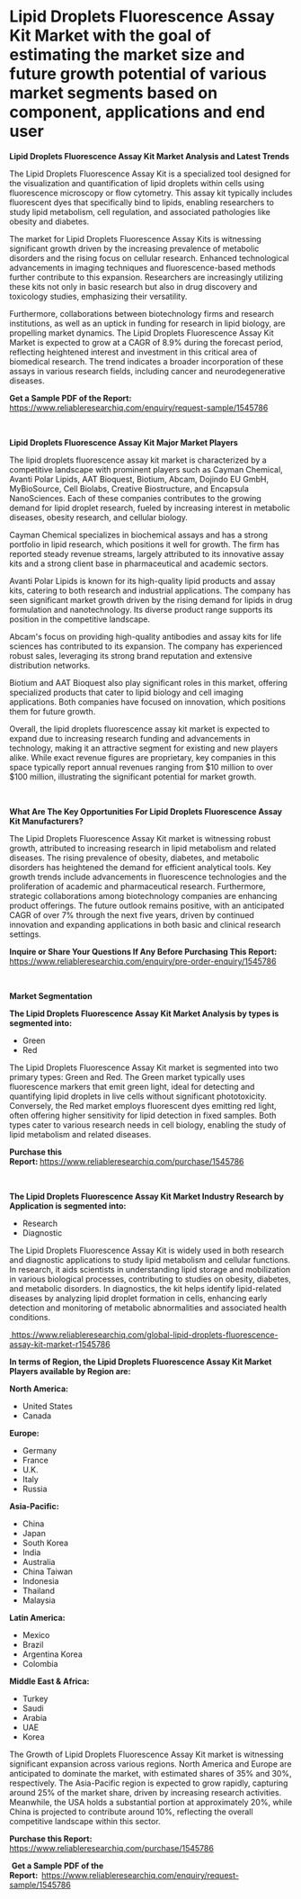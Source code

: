 <p><h1>Lipid Droplets Fluorescence Assay Kit Market with the goal of estimating the market size and future growth potential of various market segments based on component, applications and end user</h1></p><p><strong>Lipid Droplets Fluorescence Assay Kit Market Analysis and Latest Trends</strong></p>
<p><p>The Lipid Droplets Fluorescence Assay Kit is a specialized tool designed for the visualization and quantification of lipid droplets within cells using fluorescence microscopy or flow cytometry. This assay kit typically includes fluorescent dyes that specifically bind to lipids, enabling researchers to study lipid metabolism, cell regulation, and associated pathologies like obesity and diabetes.</p><p>The market for Lipid Droplets Fluorescence Assay Kits is witnessing significant growth driven by the increasing prevalence of metabolic disorders and the rising focus on cellular research. Enhanced technological advancements in imaging techniques and fluorescence-based methods further contribute to this expansion. Researchers are increasingly utilizing these kits not only in basic research but also in drug discovery and toxicology studies, emphasizing their versatility.</p><p>Furthermore, collaborations between biotechnology firms and research institutions, as well as an uptick in funding for research in lipid biology, are propelling market dynamics. The Lipid Droplets Fluorescence Assay Kit Market is expected to grow at a CAGR of 8.9% during the forecast period, reflecting heightened interest and investment in this critical area of biomedical research. The trend indicates a broader incorporation of these assays in various research fields, including cancer and neurodegenerative diseases.</p></p>
<p><strong>Get a Sample PDF of the Report:&nbsp;</strong> <a href="https://www.reliableresearchiq.com/enquiry/request-sample/1545786?utm_campaign=3191&utm_medium=2&utm_source=Github&utm_content=ia&utm_term=19042025&utm_id=lipid-droplets-fluorescence-assay-kit">https://www.reliableresearchiq.com/enquiry/request-sample/1545786</a></p>
<p>&nbsp;</p>
<p><strong>Lipid Droplets Fluorescence Assay Kit Major Market Players</strong></p>
<p><p>The lipid droplets fluorescence assay kit market is characterized by a competitive landscape with prominent players such as Cayman Chemical, Avanti Polar Lipids, AAT Bioquest, Biotium, Abcam, Dojindo EU GmbH, MyBioSource, Cell Biolabs, Creative Biostructure, and Encapsula NanoSciences. Each of these companies contributes to the growing demand for lipid droplet research, fueled by increasing interest in metabolic diseases, obesity research, and cellular biology.</p><p>Cayman Chemical specializes in biochemical assays and has a strong portfolio in lipid research, which positions it well for growth. The firm has reported steady revenue streams, largely attributed to its innovative assay kits and a strong client base in pharmaceutical and academic sectors.</p><p>Avanti Polar Lipids is known for its high-quality lipid products and assay kits, catering to both research and industrial applications. The company has seen significant market growth driven by the rising demand for lipids in drug formulation and nanotechnology. Its diverse product range supports its position in the competitive landscape.</p><p>Abcam's focus on providing high-quality antibodies and assay kits for life sciences has contributed to its expansion. The company has experienced robust sales, leveraging its strong brand reputation and extensive distribution networks. </p><p>Biotium and AAT Bioquest also play significant roles in this market, offering specialized products that cater to lipid biology and cell imaging applications. Both companies have focused on innovation, which positions them for future growth.</p><p>Overall, the lipid droplets fluorescence assay kit market is expected to expand due to increasing research funding and advancements in technology, making it an attractive segment for existing and new players alike. While exact revenue figures are proprietary, key companies in this space typically report annual revenues ranging from $10 million to over $100 million, illustrating the significant potential for market growth.</p></p>
<p>&nbsp;</p>
<p><strong>What Are The Key Opportunities For Lipid Droplets Fluorescence Assay Kit Manufacturers?</strong></p>
<p><p>The Lipid Droplets Fluorescence Assay Kit market is witnessing robust growth, attributed to increasing research in lipid metabolism and related diseases. The rising prevalence of obesity, diabetes, and metabolic disorders has heightened the demand for efficient analytical tools. Key growth trends include advancements in fluorescence technologies and the proliferation of academic and pharmaceutical research. Furthermore, strategic collaborations among biotechnology companies are enhancing product offerings. The future outlook remains positive, with an anticipated CAGR of over 7% through the next five years, driven by continued innovation and expanding applications in both basic and clinical research settings.</p></p>
<p><strong>Inquire or Share Your Questions If Any Before Purchasing This Report:</strong> <a href="https://www.reliableresearchiq.com/enquiry/pre-order-enquiry/1545786?utm_campaign=3191&utm_medium=2&utm_source=Github&utm_content=ia&utm_term=19042025&utm_id=lipid-droplets-fluorescence-assay-kit">https://www.reliableresearchiq.com/enquiry/pre-order-enquiry/1545786</a></p>
<p>&nbsp;</p>
<p><strong>Market Segmentation</strong></p>
<p><strong>The Lipid Droplets Fluorescence Assay Kit Market Analysis by types is segmented into:</strong></p>
<p><ul><li>Green</li><li>Red</li></ul></p>
<p><p>The Lipid Droplets Fluorescence Assay Kit market is segmented into two primary types: Green and Red. The Green market typically uses fluorescence markers that emit green light, ideal for detecting and quantifying lipid droplets in live cells without significant phototoxicity. Conversely, the Red market employs fluorescent dyes emitting red light, often offering higher sensitivity for lipid detection in fixed samples. Both types cater to various research needs in cell biology, enabling the study of lipid metabolism and related diseases.</p></p>
<p><strong>Purchase this Report:&nbsp;</strong><a href="https://www.reliableresearchiq.com/purchase/1545786?utm_campaign=3191&utm_medium=2&utm_source=Github&utm_content=ia&utm_term=19042025&utm_id=lipid-droplets-fluorescence-assay-kit">https://www.reliableresearchiq.com/purchase/1545786</a></p>
<p>&nbsp;</p>
<p><strong>The Lipid Droplets Fluorescence Assay Kit Market Industry Research by Application is segmented into:</strong></p>
<p><ul><li>Research</li><li>Diagnostic</li></ul></p>
<p><p>The Lipid Droplets Fluorescence Assay Kit is widely used in both research and diagnostic applications to study lipid metabolism and cellular functions. In research, it aids scientists in understanding lipid storage and mobilization in various biological processes, contributing to studies on obesity, diabetes, and metabolic disorders. In diagnostics, the kit helps identify lipid-related diseases by analyzing lipid droplet formation in cells, enhancing early detection and monitoring of metabolic abnormalities and associated health conditions.</p></p>
<p><a href="https://www.reliableresearchiq.com/global-lipid-droplets-fluorescence-assay-kit-market-r1545786?utm_campaign=3191&utm_medium=2&utm_source=Github&utm_content=ia&utm_term=19042025&utm_id=lipid-droplets-fluorescence-assay-kit">&nbsp;https://www.reliableresearchiq.com/global-lipid-droplets-fluorescence-assay-kit-market-r1545786</a></p>
<p><strong>In terms of Region, the Lipid Droplets Fluorescence Assay Kit Market Players available by Region are:</strong></p>
<p>
    <p> <strong> North America: </strong>
        <ul>
            <li>United States</li>
            <li>Canada</li>
        </ul>
        </p> 
    <p> <strong> Europe: </strong>
        <ul>
            <li>Germany</li>
            <li>France</li>
            <li>U.K.</li>
            <li>Italy</li>
            <li>Russia</li>
        </ul>
        </p> 
    <p> <strong> Asia-Pacific: </strong>
        <ul>
            <li>China</li>
            <li>Japan</li>
            <li>South Korea</li>
            <li>India</li>
            <li>Australia</li>
            <li>China Taiwan</li>
            <li>Indonesia</li>
            <li>Thailand</li>
            <li>Malaysia</li>
        </ul>
        </p> 
    <p> <strong> Latin America: </strong>
        <ul>
            <li>Mexico</li>
            <li>Brazil</li>
            <li>Argentina Korea</li>
            <li>Colombia</li>
        </ul>
        </p> 
    <p> <strong> Middle East & Africa: </strong>
        <ul>
            <li>Turkey</li>
            <li>Saudi</li>
            <li>Arabia</li>
            <li>UAE</li>
            <li>Korea</li>
        </ul>
    </p>
    </p>
<p><p>The Growth of Lipid Droplets Fluorescence Assay Kit market is witnessing significant expansion across various regions. North America and Europe are anticipated to dominate the market, with estimated shares of 35% and 30%, respectively. The Asia-Pacific region is expected to grow rapidly, capturing around 25% of the market share, driven by increasing research activities. Meanwhile, the USA holds a substantial portion at approximately 20%, while China is projected to contribute around 10%, reflecting the overall competitive landscape within this sector.</p></p>
<p><strong>Purchase this Report: </strong><a href="https://www.reliableresearchiq.com/purchase/1545786?utm_campaign=3191&utm_medium=2&utm_source=Github&utm_content=ia&utm_term=19042025&utm_id=lipid-droplets-fluorescence-assay-kit">https://www.reliableresearchiq.com/purchase/1545786</a></p>
<p>&nbsp;<strong>Get a Sample PDF of the Report:&nbsp;&nbsp;</strong><a href="https://www.reliableresearchiq.com/enquiry/request-sample/1545786?utm_campaign=3191&utm_medium=2&utm_source=Github&utm_content=ia&utm_term=19042025&utm_id=lipid-droplets-fluorescence-assay-kit">https://www.reliableresearchiq.com/enquiry/request-sample/1545786</a></p>
<p><strong></strong></p>
<p><p></p><p></p><p></p></p>